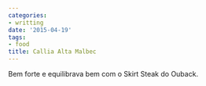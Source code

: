 ```yaml
---
categories:
- writting
date: '2015-04-19'
tags:
- food
title: Callia Alta Malbec
---
```


Bem forte e equilibrava bem com o Skirt Steak do Ouback.


